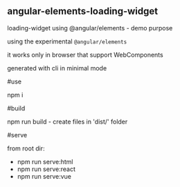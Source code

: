 ## angular-elements-loading-widget <br />

loading-widget using @angular/elements - demo purpose <br />

using the experimental `@angular/elements` <br />

it works only in browser that support WebComponents <br />

generated with cli in minimal mode

#use <br />

npm i <br />

#build <br />

npm run build - create files in 'dist/' folder <br />

#serve <br />

from root dir: <br />

* npm run serve:html <br />
* npm run serve:react <br />
* npm run serve:vue <br />
